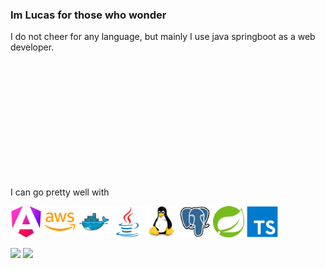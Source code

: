 
<div>
<h3>Im Lucas for those who wonder</h3>
<p>I do not cheer for any language, but mainly I use java springboot as a web developer.</p>

<br/>
<br/>
<br/>
<br/>
<br/>
<br/>
<br/>
<br/>
</div>

<br/>
<br/>
<br/>

<div style="display: inline_block">
  <p>I can go pretty well with</p>
  <img width="50px" height="50px" align="center" src="https://raw.githubusercontent.com/devicons/devicon/ca28c779441053191ff11710fe24a9e6c23690d6/icons/angular/angular-original.svg"/>
  <img width="50px" height="50px" align="center" src="https://raw.githubusercontent.com/devicons/devicon/ca28c779441053191ff11710fe24a9e6c23690d6/icons/amazonwebservices/amazonwebservices-plain-wordmark.svg"/>
  <img width="50px" height="50px" align="center" src="https://raw.githubusercontent.com/devicons/devicon/ca28c779441053191ff11710fe24a9e6c23690d6/icons/docker/docker-original.svg"/>
  <img width="50px" height="50px" align="center" src="https://raw.githubusercontent.com/devicons/devicon/ca28c779441053191ff11710fe24a9e6c23690d6/icons/java/java-original.svg"/>
  <img width="50px" height="50px" align="center" src="https://raw.githubusercontent.com/devicons/devicon/ca28c779441053191ff11710fe24a9e6c23690d6/icons/linux/linux-original.svg"/>
  <img width="50px" height="50px" align="center" src="https://raw.githubusercontent.com/devicons/devicon/ca28c779441053191ff11710fe24a9e6c23690d6/icons/postgresql/postgresql-original.svg"/>
  <img width="50px" height="50px" align="center" src="https://raw.githubusercontent.com/devicons/devicon/ca28c779441053191ff11710fe24a9e6c23690d6/icons/spring/spring-original.svg"/>
  <img width="50px" height="50px" align="center" src="https://raw.githubusercontent.com/devicons/devicon/ca28c779441053191ff11710fe24a9e6c23690d6/icons/typescript/typescript-original.svg"/>
</div>

<div style="display: inline_block"><br/>
  <img height="170em" src="https://github-readme-stats.vercel.app/api?username=lucasfend&icon_color=fff&text_color=fff&card_width=400&show_icons=true&theme=dark&hide_border=true&title_color=fff&hide_rank=true&include_all_commits=true&text_bold=true&custom_title=stats"/>
  <img height="170em" src="https://github-readme-stats.vercel.app/api/top-langs/?username=lucasfend&text_color=fff&card_width=300&hide_progress=true&theme=dark&hide_border=true&title_color=fff&text_bold=true&custom_title=langs&hide=html,css"/>
</div>
